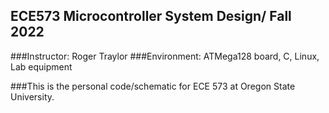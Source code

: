 ## ECE573 Microcontroller System Design/ Fall 2022
###Instructor: Roger Traylor
###Environment: ATMega128 board, C, Linux, Lab equipment

###This is the personal code/schematic for ECE 573 at Oregon State University.
